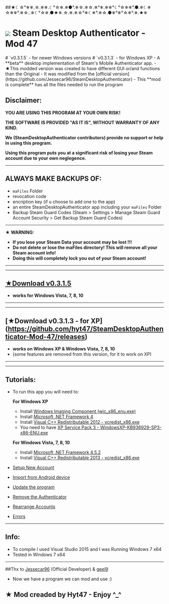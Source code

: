 ##★☾☆°❄❄.☆.❄❄.☾°☆❄.❄●°.❄☆.❄☆.❄°❄.❄❄°☾°☆❄❄°.●.❄☾❄ ☆❄❄°.❄☆..❄☾°☆❄.●★❄.☆.❄.❄☆°❄☾❄°.❄☆.●❄°❄°☆❄°.❄.★❄

<h1>
  <img  src="https://cloud.githubusercontent.com/assets/10192561/11917935/2e64a3da-a724-11e5-9df5-44961fd169ee.png"/>
  Steam Desktop Authenticator - Mod 47</a>
</h1>
# `v0.3.1.5` - for newer Windows versions
# `v0.3.1.3` - for Windows XP
- A **beta** desktop implementation of Steam's Mobile Authenticator app.
- ★This modded version was created to have different GUI or/and  functions than the Original
- It was modified from the [official version](https://github.com/Jessecar96/SteamDesktopAuthenticator)
- This **mod is complete** has all the files needed to run the program

## Disclaimer:
**YOU ARE USING THIS PROGRAM AT YOUR OWN RISK!**

**THE SOFTWARE IS PROVIDED "AS IT IS", WITHOUT WARRANTY OF ANY KIND.**

**We (SteamDesktopAuthenticator contributors) provide no support or help in using this program.**

**Using this program puts you at a significant risk of losing your Steam account due to your own neglegence.**

--------------------

## ALWAYS MAKE BACKUPS OF:
- `maFiles` Folder
- revocation code
- encription key (if u choose to add one to the app)
- an entire SteamDesktopAuthenticator app including your `maFiles` Folder
- Backup Steam Guard Codes (Steam > Settings > Manage Steam Guard Account Security > Get Backup Steam Guard Codes)

--------------------

**★ WARNING:**
  - **If you lose your Steam Data your account may be lost !!!**
  - **Do not delete or lose the maFiles directory! This will remove all your Steam account info!**
  - **Doing this will completely lock you out of your Steam account!**
  
--------------------
--------------------

## [★Download v0.3.1.5](https://github.com/hyt47/SteamDesktopAuthenticator-Mod-47/releases)
- **works for Windows Vista, 7, 8, 10**
 
--------------------
--------------------

## [★Download v0.3.1.3 - for XP] (https://github.com/hyt47/SteamDesktopAuthenticator-Mod-47/releases)
- **works on Windows XP & Windows Vista, 7, 8, 10**
- (some features are removed from this version, for it to work on XP)

--------------------
--------------------

## Tutorials:
- To run this app you will need to:

    **For Windows XP**
    - Install [Windows Imaging Component (wic_x86_enu.exe)](https://www.microsoft.com/en-us/download/details.aspx?id=32)
    - Install [Microsoft .NET Framework 4](https://www.microsoft.com/en-us/download/details.aspx?id=17851)
    - Install [Visual C++ Redistributable 2012 - vcredist_x86.exe](https://www.microsoft.com/en-us/download/details.aspx?id=30679)
    - You need to have [XP Service Pack 3 - WindowsXP-KB936929-SP3-x86-ENU.exe](https://www.microsoft.com/en-us/download/details.aspx?id=24)
    
    **For Windows Vista, 7, 8, 10**
    - Install [Microsoft .NET Framework 4.5.2](https://www.microsoft.com/en-us/download/details.aspx?id=42643)
    - Install [Visual C++ Redistributable 2013 - vcredist_x86.exe](https://www.microsoft.com/en-us/download/details.aspx?id=40784)

- [Setup New Account](https://github.com/hyt47/SteamDesktopAuthenticator-Mod-47/wiki/Setup-New-Account-Tutorial)
- [Import from Android device](https://github.com/hyt47/SteamDesktopAuthenticator-Mod-47/wiki/Import-from-Android-Tutorial)
- [Update the program](https://github.com/hyt47/SteamDesktopAuthenticator-Mod-47/wiki/Update-the-program-Tutorial)
- [Remove the Authenticator](https://github.com/hyt47/SteamDesktopAuthenticator-Mod-47/wiki/Remove-the-Authenticator-Tutorial)
- [Rearrange Accounts](https://github.com/hyt47/SteamDesktopAuthenticator-Mod-47/wiki/Rearrange-Accounts)
- [Errors](https://github.com/hyt47/SteamDesktopAuthenticator-Mod-47/wiki/Errors)

--------------------

## Info:
- To compile I used Visual Studio 2015 and I was Running Windows 7 x64
- Tested in Windows 7 x64

--------------------

##Thx to [Jessecar96](https://github.com/Jessecar96) (Official Developer) & [geel9](https://github.com/geel9)
- Now we have a program we can mod and use :)

## ★ Mod creaded by Hyt47 - Enjoy ^_^
